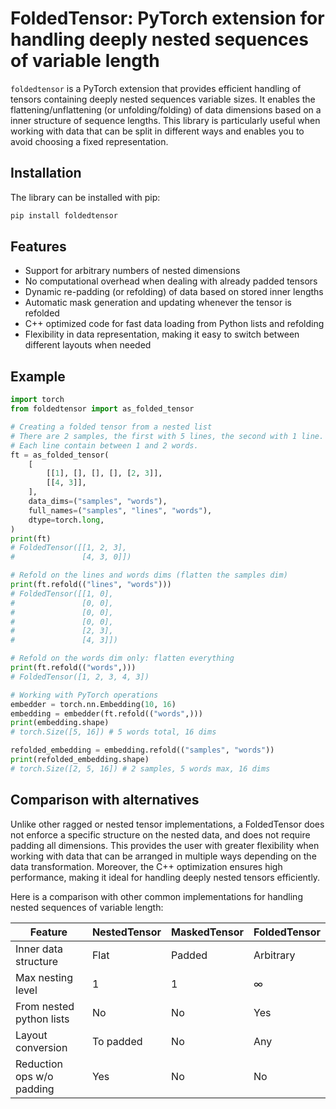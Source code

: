 # FoldedTensor: PyTorch extension for handling deeply nested sequences of variable length

`foldedtensor` is a PyTorch extension that provides efficient handling of tensors containing deeply nested sequences variable sizes. It enables the flattening/unflattening (or unfolding/folding) of data dimensions based on a inner structure of sequence lengths. This library is particularly useful when working with data that can be split in different ways and enables you to avoid choosing a fixed representation.

## Installation

The library can be installed with pip:

```bash
pip install foldedtensor
```

## Features

- Support for arbitrary numbers of nested dimensions
- No computational overhead when dealing with already padded tensors
- Dynamic re-padding (or refolding) of data based on stored inner lengths
- Automatic mask generation and updating whenever the tensor is refolded
- C++ optimized code for fast data loading from Python lists and refolding
- Flexibility in data representation, making it easy to switch between different layouts when needed

## Example

```python
import torch
from foldedtensor import as_folded_tensor

# Creating a folded tensor from a nested list
# There are 2 samples, the first with 5 lines, the second with 1 line.
# Each line contain between 1 and 2 words.
ft = as_folded_tensor(
    [
        [[1], [], [], [], [2, 3]],
        [[4, 3]],
    ],
    data_dims=("samples", "words"),
    full_names=("samples", "lines", "words"),
    dtype=torch.long,
)
print(ft)
# FoldedTensor([[1, 2, 3],
#               [4, 3, 0]])

# Refold on the lines and words dims (flatten the samples dim)
print(ft.refold(("lines", "words")))
# FoldedTensor([[1, 0],
#               [0, 0],
#               [0, 0],
#               [0, 0],
#               [2, 3],
#               [4, 3]])

# Refold on the words dim only: flatten everything
print(ft.refold(("words",)))
# FoldedTensor([1, 2, 3, 4, 3])

# Working with PyTorch operations
embedder = torch.nn.Embedding(10, 16)
embedding = embedder(ft.refold(("words",)))
print(embedding.shape)
# torch.Size([5, 16]) # 5 words total, 16 dims

refolded_embedding = embedding.refold(("samples", "words"))
print(refolded_embedding.shape)
# torch.Size([2, 5, 16]) # 2 samples, 5 words max, 16 dims
```

## Comparison with alternatives

Unlike other ragged or nested tensor implementations, a FoldedTensor does not enforce a specific structure on the nested data, and does not require padding all dimensions. This provides the user with greater flexibility when working with data that can be arranged in multiple ways depending on the data transformation. Moreover, the C++ optimization ensures high performance, making it ideal for handling deeply nested tensors efficiently.

Here is a comparison with other common implementations for handling nested sequences of variable length:

| Feature                   | NestedTensor | MaskedTensor | FoldedTensor |
|---------------------------|--------------|--------------|--------------|
| Inner data structure      | Flat         | Padded       | Arbitrary    |
| Max nesting level         | 1            | 1            | ∞            |
| From nested python lists  | No           | No           | Yes          |
| Layout conversion         | To padded    | No           | Any          |
| Reduction ops w/o padding | Yes          | No           | No           |
